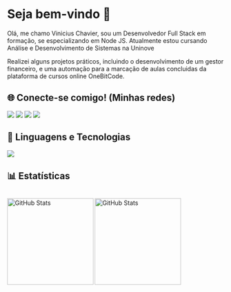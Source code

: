 # Seja bem-vindo 👋

<p>Olá, me chamo Vinicius Chavier, sou um Desenvolvedor Full Stack em formação, se especializando em Node JS. Atualmente estou cursando Análise e Desenvolvimento de Sistemas na Uninove</p>
<p>Realizei alguns projetos práticos, incluindo o desenvolvimento de um gestor financeiro, e uma automação para a marcação de aulas concluidas da plataforma de cursos online OneBitCode.

<h2>🌐 Conecte-se comigo! (Minhas redes)</h2>
<a href="https://www.linkedin.com/in/viniciuschavier" target="_blank"><img src="https://img.shields.io/badge/-LinkedIn-%230077B5?style=for-the-badge&logo=linkedin&logoColor=white"></a>
<a href="https://instagram.com/_viniciuschavier" target="_blank"><img src="https://img.shields.io/badge/-Instagram-%23E4405F?style=for-the-badge&logo=instagram&logoColor=white"></a>
<a href="#" target="_blank"><img src="https://img.shields.io/badge/Website-1962B1?style=for-the-badge&logo=rocket&logoColor=white"></a> 
</a> 
<a href="mailto:viniciuschavier5@gmail.com" target="_blank"><img src="https://img.shields.io/badge/-Gmail-%23333?style=for-the-badge&logo=gmail&logoColor=white"></a> 
</a> 

## 🤖 Linguagens e Tecnologias

<img src="https://skillicons.dev/icons?i=javascript,html,css,git,bootstrap,nodejs,express,typescript,postgresql,postman" />

## 📊 Estatísticas
<p style="display: inline-block;">
  <img 
    align="left" 
    alt="GitHub Stats" 
    height="200" 
    src="https://github-readme-stats.vercel.app/api?username=viniciuschavier&show_icons=true&theme=tokyonight&include_all_commits=true&locale=pt-br" 
  />
  <img 
    align="left" 
    alt="GitHub Stats" 
    height="200" 
    src="https://github-readme-stats.vercel.app/api/top-langs/?username=viniciuschavier&theme=tokyonight&layout=compact&custom_title=Tecnologias&langs_count=9" 
  />
</p>

